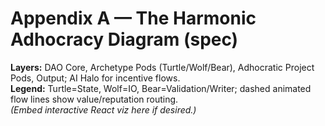# Appendix A — The Harmonic Adhocracy Diagram (spec)

**Layers:** DAO Core, Archetype Pods (Turtle/Wolf/Bear), Adhocratic Project Pods, Output; AI Halo for incentive flows.  
**Legend:** Turtle=State, Wolf=IO, Bear=Validation/Writer; dashed animated flow lines show value/reputation routing.  
*(Embed interactive React viz here if desired.)*
